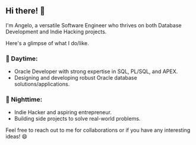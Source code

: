 ## Hi there! 👋

I'm Angelo, a versatile Software Engineer who thrives on both Database Development and Indie Hacking projects. 

Here's a glimpse of what I do/like.

### 💼 Daytime:

- Oracle Developer with strong expertise in SQL, PL/SQL, and APEX.
- Designing and developing robust Oracle database solutions/applications.

### 🌙 Nighttime:

- Indie Hacker and aspiring entrepreneur.
- Building side projects to solve real-world problems.

Feel free to reach out to me for collaborations or if you have any interesting ideas! 😄

